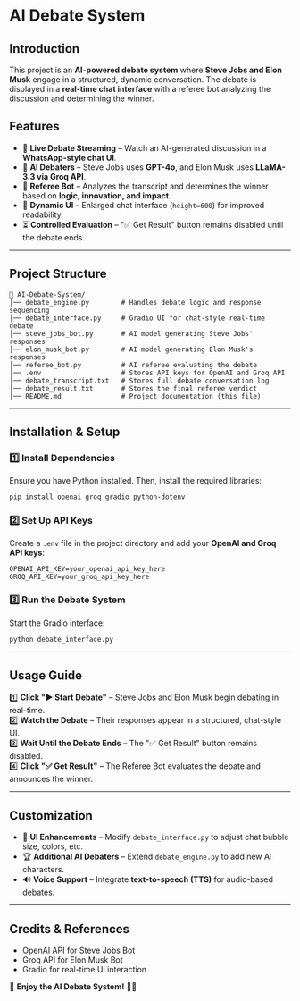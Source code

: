 # AI Debate System

## **Introduction**
This project is an **AI-powered debate system** where **Steve Jobs and Elon Musk** engage in a structured, dynamic conversation. The debate is displayed in a **real-time chat interface** with a referee bot analyzing the discussion and determining the winner.

## **Features**
- 📢 **Live Debate Streaming** – Watch an AI-generated discussion in a **WhatsApp-style chat UI**.
- 🤖 **AI Debaters** – Steve Jobs uses **GPT-4o**, and Elon Musk uses **LLaMA-3.3 via Groq API**.
- 🎯 **Referee Bot** – Analyzes the transcript and determines the winner based on **logic, innovation, and impact**.
- 🚀 **Dynamic UI** – Enlarged chat interface (`height=600`) for improved readability.
- ⏳ **Controlled Evaluation** – "✅ Get Result" button remains disabled until the debate ends.

---

## **Project Structure**
```
📂 AI-Debate-System/
│── debate_engine.py        # Handles debate logic and response sequencing
│── debate_interface.py     # Gradio UI for chat-style real-time debate
│── steve_jobs_bot.py       # AI model generating Steve Jobs' responses
│── elon_musk_bot.py        # AI model generating Elon Musk's responses
│── referee_bot.py          # AI referee evaluating the debate
│── .env                    # Stores API keys for OpenAI and Groq API
│── debate_transcript.txt   # Stores full debate conversation log
│── debate_result.txt       # Stores the final referee verdict
│── README.md               # Project documentation (this file)
```

---

## **Installation & Setup**
### **1️⃣ Install Dependencies**
Ensure you have Python installed. Then, install the required libraries:
```sh
pip install openai groq gradio python-dotenv
```

### **2️⃣ Set Up API Keys**
Create a `.env` file in the project directory and add your **OpenAI and Groq API keys**:
```
OPENAI_API_KEY=your_openai_api_key_here
GROQ_API_KEY=your_groq_api_key_here
```

### **3️⃣ Run the Debate System**
Start the Gradio interface:
```sh
python debate_interface.py
```

---

## **Usage Guide**
1️⃣ **Click "▶ Start Debate"** – Steve Jobs and Elon Musk begin debating in real-time.  
2️⃣ **Watch the Debate** – Their responses appear in a structured, chat-style UI.  
3️⃣ **Wait Until the Debate Ends** – The "✅ Get Result" button remains disabled.  
4️⃣ **Click "✅ Get Result"** – The Referee Bot evaluates the debate and announces the winner.

---

## **Customization**
- 🎨 **UI Enhancements** – Modify `debate_interface.py` to adjust chat bubble size, colors, etc.
- 🏆 **Additional AI Debaters** – Extend `debate_engine.py` to add new AI characters.
- 🔊 **Voice Support** – Integrate **text-to-speech (TTS)** for audio-based debates.

---

## **Credits & References**
- OpenAI API for Steve Jobs Bot  
- Groq API for Elon Musk Bot  
- Gradio for real-time UI interaction  

🚀 **Enjoy the AI Debate System!** 🎤🔥

